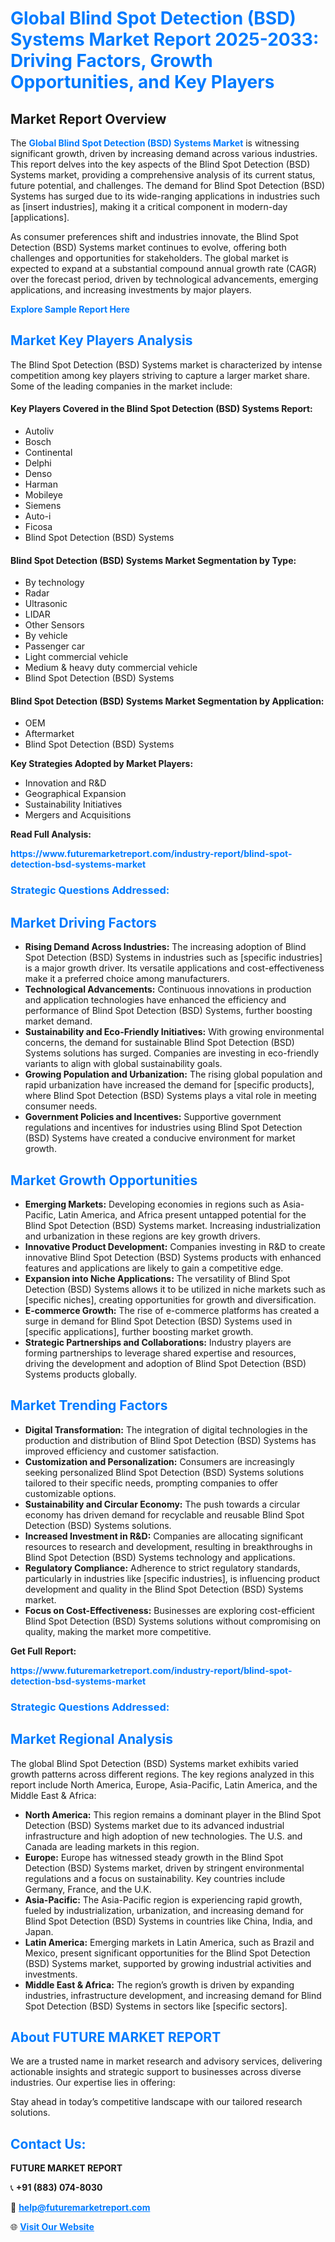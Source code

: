 <h1 style="color: #007BFF;">Global Blind Spot Detection (BSD) Systems Market Report 2025-2033: Driving Factors, Growth Opportunities, and Key Players</h1>

<section id="overview">
<h2>Market Report Overview</h2>
<p>The <a href="https://www.futuremarketreport.com/industry-report/blind-spot-detection-bsd-systems-market" style="color: #007BFF; text-decoration: none;"><strong>Global Blind Spot Detection (BSD) Systems Market</strong></a> is witnessing significant growth, driven by increasing demand across various industries. This report delves into the key aspects of the Blind Spot Detection (BSD) Systems market, providing a comprehensive analysis of its current status, future potential, and challenges. The demand for Blind Spot Detection (BSD) Systems has surged due to its wide-ranging applications in industries such as [insert industries], making it a critical component in modern-day [applications].</p>
<p>As consumer preferences shift and industries innovate, the Blind Spot Detection (BSD) Systems market continues to evolve, offering both challenges and opportunities for stakeholders. The global market is expected to expand at a substantial compound annual growth rate (CAGR) over the forecast period, driven by technological advancements, emerging applications, and increasing investments by major players.</p>
</section>

<section id="overview">
<p><a href="https://www.futuremarketreport.com/request-sample/reportId=97201" style="color: #007BFF; text-decoration: none;"><strong>Explore Sample Report Here</strong></a></p>
</section>

<section id="key-players">
<h2 style="color: #007BFF;">Market Key Players Analysis</h2>
<p>The Blind Spot Detection (BSD) Systems market is characterized by intense competition among key players striving to capture a larger market share. Some of the leading companies in the market include:</p>
<h4>Key Players Covered in the Blind Spot Detection (BSD) Systems Report:</h4>
<ul><li>Autoliv</li><li>Bosch</li><li>Continental</li><li>Delphi</li><li>Denso</li><li>Harman</li><li>Mobileye</li><li>Siemens</li><li>Auto-i</li><li>Ficosa</li><li>Blind Spot Detection (BSD) Systems</li></ul>
<h4>Blind Spot Detection (BSD) Systems Market Segmentation by Type:</h4>
<ul><li>By technology</li><li>Radar</li><li>Ultrasonic</li><li>LIDAR</li><li>Other Sensors</li><li>By vehicle</li><li>Passenger car</li><li>Light commercial vehicle</li><li>Medium &amp; heavy duty commercial vehicle</li><li>Blind Spot Detection (BSD) Systems</li></ul>

<h4>Blind Spot Detection (BSD) Systems Market Segmentation by Application:</h4>
<ul><li>OEM</li><li>Aftermarket</li><li>Blind Spot Detection (BSD) Systems</li></ul>
<p><strong>Key Strategies Adopted by Market Players:</strong></p>
<ul>
<li>Innovation and R&D</li>
<li>Geographical Expansion</li>
<li>Sustainability Initiatives</li>
<li>Mergers and Acquisitions</li>
</ul>
</section>

<section>
<p><strong>Read Full Analysis: </strong></p><a href="https://www.futuremarketreport.com/industry-report/blind-spot-detection-bsd-systems-market" style="color: #007BFF; text-decoration: none;"><strong>https://www.futuremarketreport.com/industry-report/blind-spot-detection-bsd-systems-market</strong></a>
<h3 style="color: #007BFF;">Strategic Questions Addressed:</h3>
</section>

<section id="driving-factors">
<h2 style="color: #007BFF;">Market Driving Factors</h2>
<ul>
<li><strong>Rising Demand Across Industries:</strong> The increasing adoption of Blind Spot Detection (BSD) Systems in industries such as [specific industries] is a major growth driver. Its versatile applications and cost-effectiveness make it a preferred choice among manufacturers.</li>
<li><strong>Technological Advancements:</strong> Continuous innovations in production and application technologies have enhanced the efficiency and performance of Blind Spot Detection (BSD) Systems, further boosting market demand.</li>
<li><strong>Sustainability and Eco-Friendly Initiatives:</strong> With growing environmental concerns, the demand for sustainable Blind Spot Detection (BSD) Systems solutions has surged. Companies are investing in eco-friendly variants to align with global sustainability goals.</li>
<li><strong>Growing Population and Urbanization:</strong> The rising global population and rapid urbanization have increased the demand for [specific products], where Blind Spot Detection (BSD) Systems plays a vital role in meeting consumer needs.</li>
<li><strong>Government Policies and Incentives:</strong> Supportive government regulations and incentives for industries using Blind Spot Detection (BSD) Systems have created a conducive environment for market growth.</li>
</ul>
</section>

<section id="growth-opportunities">
<h2 style="color: #007BFF;">Market Growth Opportunities</h2>
<ul>
<li><strong>Emerging Markets:</strong> Developing economies in regions such as Asia-Pacific, Latin America, and Africa present untapped potential for the Blind Spot Detection (BSD) Systems market. Increasing industrialization and urbanization in these regions are key growth drivers.</li>
<li><strong>Innovative Product Development:</strong> Companies investing in R&D to create innovative Blind Spot Detection (BSD) Systems products with enhanced features and applications are likely to gain a competitive edge.</li>
<li><strong>Expansion into Niche Applications:</strong> The versatility of Blind Spot Detection (BSD) Systems allows it to be utilized in niche markets such as [specific niches], creating opportunities for growth and diversification.</li>
<li><strong>E-commerce Growth:</strong> The rise of e-commerce platforms has created a surge in demand for Blind Spot Detection (BSD) Systems used in [specific applications], further boosting market growth.</li>
<li><strong>Strategic Partnerships and Collaborations:</strong> Industry players are forming partnerships to leverage shared expertise and resources, driving the development and adoption of Blind Spot Detection (BSD) Systems products globally.</li>
</ul>
</section>

<section id="trending-factors">
<h2 style="color: #007BFF;">Market Trending Factors</h2>
<ul>
<li><strong>Digital Transformation:</strong> The integration of digital technologies in the production and distribution of Blind Spot Detection (BSD) Systems has improved efficiency and customer satisfaction.</li>
<li><strong>Customization and Personalization:</strong> Consumers are increasingly seeking personalized Blind Spot Detection (BSD) Systems solutions tailored to their specific needs, prompting companies to offer customizable options.</li>
<li><strong>Sustainability and Circular Economy:</strong> The push towards a circular economy has driven demand for recyclable and reusable Blind Spot Detection (BSD) Systems solutions.</li>
<li><strong>Increased Investment in R&D:</strong> Companies are allocating significant resources to research and development, resulting in breakthroughs in Blind Spot Detection (BSD) Systems technology and applications.</li>
<li><strong>Regulatory Compliance:</strong> Adherence to strict regulatory standards, particularly in industries like [specific industries], is influencing product development and quality in the Blind Spot Detection (BSD) Systems market.</li>
<li><strong>Focus on Cost-Effectiveness:</strong> Businesses are exploring cost-efficient Blind Spot Detection (BSD) Systems solutions without compromising on quality, making the market more competitive.</li>
</ul>
</section>

<section>
<p><strong>Get Full Report: </strong></p><a href="https://www.futuremarketreport.com/industry-report/blind-spot-detection-bsd-systems-market" style="color: #007BFF; text-decoration: none;"><strong>https://www.futuremarketreport.com/industry-report/blind-spot-detection-bsd-systems-market</strong></a>
<h3 style="color: #007BFF;">Strategic Questions Addressed:</h3>
</section>


<section id="regional-analysis">
<h2 style="color: #007BFF;">Market Regional Analysis</h2>
<p>The global Blind Spot Detection (BSD) Systems market exhibits varied growth patterns across different regions. The key regions analyzed in this report include North America, Europe, Asia-Pacific, Latin America, and the Middle East & Africa:</p>
<ul>
<li><strong>North America:</strong> This region remains a dominant player in the Blind Spot Detection (BSD) Systems market due to its advanced industrial infrastructure and high adoption of new technologies. The U.S. and Canada are leading markets in this region.</li>
<li><strong>Europe:</strong> Europe has witnessed steady growth in the Blind Spot Detection (BSD) Systems market, driven by stringent environmental regulations and a focus on sustainability. Key countries include Germany, France, and the U.K.</li>
<li><strong>Asia-Pacific:</strong> The Asia-Pacific region is experiencing rapid growth, fueled by industrialization, urbanization, and increasing demand for Blind Spot Detection (BSD) Systems in countries like China, India, and Japan.</li>
<li><strong>Latin America:</strong> Emerging markets in Latin America, such as Brazil and Mexico, present significant opportunities for the Blind Spot Detection (BSD) Systems market, supported by growing industrial activities and investments.</li>
<li><strong>Middle East & Africa:</strong> The region’s growth is driven by expanding industries, infrastructure development, and increasing demand for Blind Spot Detection (BSD) Systems in sectors like [specific sectors].</li>
</ul>
</section>

<footer>
<h2 style="color: #007BFF;">About FUTURE MARKET REPORT</h2>
<p>We are a trusted name in market research and advisory services, delivering actionable insights and strategic support to businesses across diverse industries. Our expertise lies in offering:</p>

<p>Stay ahead in today’s competitive landscape with our tailored research solutions.</p>

<h2 style="color: #007BFF;">Contact Us:</h2>
<p><strong>FUTURE MARKET REPORT</strong></p>
<p>📞 <strong>+91 (883) 074-8030</strong></p>
<p>📧 <strong><a href="mailto:help@futuremarketreport.com" style="color: #007BFF;">help@futuremarketreport.com</a></strong></p>
<p>🌐 <strong><a href="https://www.futuremarketreport.com/" style="color: #007BFF;">Visit Our Website</a></strong></p>
</footer>